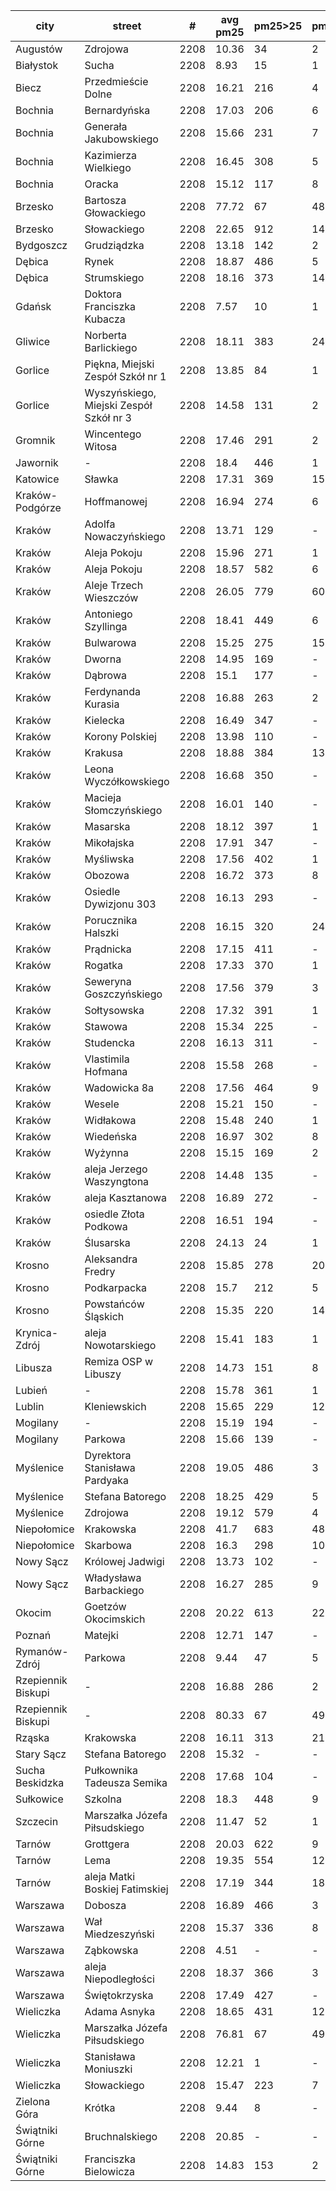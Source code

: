 city|street|#|avg pm25|pm25>25|pm25>50|pm25>100|pm25>200|pm25>300|pm25>400|data file
---|---|---|---|---|---|---|---|---|---|---
Augustów|Zdrojowa|2208|10.36|34|2|-|-|-|-|2018.q3
Białystok|Sucha|2208|8.93|15|1|-|-|-|-|2018.q3
Biecz|Przedmieście Dolne|2208|16.21|216|4|-|-|-|-|2018.q3
Bochnia|Bernardyńska|2208|17.03|206|6|-|-|-|-|2018.q3
Bochnia|Generała Jakubowskiego|2208|15.66|231|7|-|-|-|-|2018.q3
Bochnia|Kazimierza Wielkiego|2208|16.45|308|5|-|-|-|-|2018.q3
Bochnia|Oracka|2208|15.12|117|8|-|-|-|-|2018.q3
Brzesko|Bartosza Głowackiego|2208|77.72|67|48|22|-|-|-|2018.q3
Brzesko|Słowackiego|2208|22.65|912|14|-|-|-|-|2018.q3
Bydgoszcz|Grudziądzka|2208|13.18|142|2|-|-|-|-|2018.q3
Dębica|Rynek|2208|18.87|486|5|-|-|-|-|2018.q3
Dębica|Strumskiego|2208|18.16|373|14|2|2|1|1|2018.q3
Gdańsk|Doktora Franciszka Kubacza|2208|7.57|10|1|1|-|-|-|2018.q3
Gliwice|Norberta Barlickiego|2208|18.11|383|24|1|-|-|-|2018.q3
Gorlice|Piękna, Miejski Zespół Szkół nr 1|2208|13.85|84|1|-|-|-|-|2018.q3
Gorlice|Wyszyńskiego, Miejski Zespół Szkół nr 3|2208|14.58|131|2|-|-|-|-|2018.q3
Gromnik|Wincentego Witosa|2208|17.46|291|2|-|-|-|-|2018.q3
Jawornik|-|2208|18.4|446|1|-|-|-|-|2018.q3
Katowice|Sławka|2208|17.31|369|15|-|-|-|-|2018.q3
Kraków-Podgórze|Hoffmanowej|2208|16.94|274|6|-|-|-|-|2018.q3
Kraków|Adolfa Nowaczyńskiego|2208|13.71|129|-|-|-|-|-|2018.q3
Kraków|Aleja Pokoju|2208|15.96|271|1|-|-|-|-|2018.q3
Kraków|Aleja Pokoju|2208|18.57|582|6|-|-|-|-|2018.q3
Kraków|Aleje Trzech Wieszczów|2208|26.05|779|60|24|17|6|-|2018.q3
Kraków|Antoniego Szyllinga|2208|18.41|449|6|-|-|-|-|2018.q3
Kraków|Bulwarowa|2208|15.25|275|15|-|-|-|-|2018.q3
Kraków|Dworna|2208|14.95|169|-|-|-|-|-|2018.q3
Kraków|Dąbrowa|2208|15.1|177|-|-|-|-|-|2018.q3
Kraków|Ferdynanda Kurasia|2208|16.88|263|2|-|-|-|-|2018.q3
Kraków|Kielecka|2208|16.49|347|-|-|-|-|-|2018.q3
Kraków|Korony Polskiej|2208|13.98|110|-|-|-|-|-|2018.q3
Kraków|Krakusa|2208|18.88|384|13|1|-|-|-|2018.q3
Kraków|Leona Wyczółkowskiego|2208|16.68|350|-|-|-|-|-|2018.q3
Kraków|Macieja Słomczyńskiego|2208|16.01|140|-|-|-|-|-|2018.q3
Kraków|Masarska|2208|18.12|397|1|-|-|-|-|2018.q3
Kraków|Mikołajska|2208|17.91|347|-|-|-|-|-|2018.q3
Kraków|Myśliwska|2208|17.56|402|1|-|-|-|-|2018.q3
Kraków|Obozowa|2208|16.72|373|8|-|-|-|-|2018.q3
Kraków|Osiedle Dywizjonu 303|2208|16.13|293|-|-|-|-|-|2018.q3
Kraków|Porucznika Halszki|2208|16.15|320|24|1|1|1|-|2018.q3
Kraków|Prądnicka|2208|17.15|411|-|-|-|-|-|2018.q3
Kraków|Rogatka|2208|17.33|370|1|-|-|-|-|2018.q3
Kraków|Seweryna Goszczyńskiego|2208|17.56|379|3|-|-|-|-|2018.q3
Kraków|Sołtysowska|2208|17.32|391|1|-|-|-|-|2018.q3
Kraków|Stawowa|2208|15.34|225|-|-|-|-|-|2018.q3
Kraków|Studencka|2208|16.13|311|-|-|-|-|-|2018.q3
Kraków|Vlastimila Hofmana|2208|15.58|268|-|-|-|-|-|2018.q3
Kraków|Wadowicka 8a|2208|17.56|464|9|-|-|-|-|2018.q3
Kraków|Wesele|2208|15.21|150|-|-|-|-|-|2018.q3
Kraków|Widłakowa|2208|15.48|240|1|-|-|-|-|2018.q3
Kraków|Wiedeńska|2208|16.97|302|8|1|-|-|-|2018.q3
Kraków|Wyżynna|2208|15.15|169|2|1|-|-|-|2018.q3
Kraków|aleja Jerzego Waszyngtona|2208|14.48|135|-|-|-|-|-|2018.q3
Kraków|aleja Kasztanowa|2208|16.89|272|-|-|-|-|-|2018.q3
Kraków|osiedle Złota Podkowa|2208|16.51|194|-|-|-|-|-|2018.q3
Kraków|Ślusarska|2208|24.13|24|1|-|-|-|-|2018.q3
Krosno|Aleksandra Fredry|2208|15.85|278|20|-|-|-|-|2018.q3
Krosno|Podkarpacka|2208|15.7|212|5|-|-|-|-|2018.q3
Krosno|Powstańców Śląskich|2208|15.35|220|14|-|-|-|-|2018.q3
Krynica-Zdrój|aleja Nowotarskiego|2208|15.41|183|1|-|-|-|-|2018.q3
Libusza|Remiza OSP w Libuszy|2208|14.73|151|8|1|-|-|-|2018.q3
Lubień|-|2208|15.78|361|1|-|-|-|-|2018.q3
Lublin|Kleniewskich|2208|15.65|229|12|-|-|-|-|2018.q3
Mogilany|-|2208|15.19|194|-|-|-|-|-|2018.q3
Mogilany|Parkowa|2208|15.66|139|-|-|-|-|-|2018.q3
Myślenice|Dyrektora Stanisława Pardyaka|2208|19.05|486|3|-|-|-|-|2018.q3
Myślenice|Stefana Batorego|2208|18.25|429|5|-|-|-|-|2018.q3
Myślenice|Zdrojowa|2208|19.12|579|4|2|-|-|-|2018.q3
Niepołomice|Krakowska|2208|41.7|683|484|190|-|-|-|2018.q3
Niepołomice|Skarbowa|2208|16.3|298|10|-|-|-|-|2018.q3
Nowy Sącz|Królowej Jadwigi|2208|13.73|102|-|-|-|-|-|2018.q3
Nowy Sącz|Władysława Barbackiego|2208|16.27|285|9|-|-|-|-|2018.q3
Okocim|Goetzów Okocimskich|2208|20.22|613|22|1|-|-|-|2018.q3
Poznań|Matejki|2208|12.71|147|-|-|-|-|-|2018.q3
Rymanów-Zdrój|Parkowa|2208|9.44|47|5|-|-|-|-|2018.q3
Rzepiennik Biskupi|-|2208|16.88|286|2|-|-|-|-|2018.q3
Rzepiennik Biskupi|-|2208|80.33|67|49|23|-|-|-|2018.q3
Rząska|Krakowska|2208|16.11|313|21|1|-|-|-|2018.q3
Stary Sącz|Stefana Batorego|2208|15.32|-|-|-|-|-|-|2018.q3
Sucha Beskidzka|Pułkownika Tadeusza Semika|2208|17.68|104|-|-|-|-|-|2018.q3
Sułkowice|Szkolna|2208|18.3|448|9|-|-|-|-|2018.q3
Szczecin|Marszałka Józefa Piłsudskiego|2208|11.47|52|1|-|-|-|-|2018.q3
Tarnów|Grottgera|2208|20.03|622|9|-|-|-|-|2018.q3
Tarnów|Lema|2208|19.35|554|12|3|-|-|-|2018.q3
Tarnów|aleja Matki Boskiej Fatimskiej|2208|17.19|344|18|-|-|-|-|2018.q3
Warszawa|Dobosza|2208|16.89|466|3|-|-|-|-|2018.q3
Warszawa|Wał Miedzeszyński|2208|15.37|336|8|4|-|-|-|2018.q3
Warszawa|Ząbkowska|2208|4.51|-|-|-|-|-|-|2018.q3
Warszawa|aleja Niepodległości|2208|18.37|366|3|-|-|-|-|2018.q3
Warszawa|Świętokrzyska|2208|17.49|427|-|-|-|-|-|2018.q3
Wieliczka|Adama Asnyka|2208|18.65|431|12|1|-|-|-|2018.q3
Wieliczka|Marszałka Józefa Piłsudskiego|2208|76.81|67|49|20|-|-|-|2018.q3
Wieliczka|Stanisława Moniuszki|2208|12.21|1|-|-|-|-|-|2018.q3
Wieliczka|Słowackiego|2208|15.47|223|7|4|-|-|-|2018.q3
Zielona Góra|Krótka|2208|9.44|8|-|-|-|-|-|2018.q3
Świątniki Górne|Bruchnalskiego|2208|20.85|-|-|-|-|-|-|2018.q3
Świątniki Górne|Franciszka Bielowicza|2208|14.83|153|2|-|-|-|-|2018.q3
